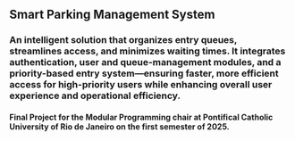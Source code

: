 ## **Smart Parking Management System**

### An intelligent solution that organizes entry queues, streamlines access, and minimizes waiting times. It integrates authentication, user and queue-management modules, and a priority-based entry system—ensuring faster, more efficient access for high-priority users while enhancing overall user experience and operational efficiency.

#### Final Project for the Modular Programming chair at Pontifical Catholic University of Rio de Janeiro on the first semester of 2025.